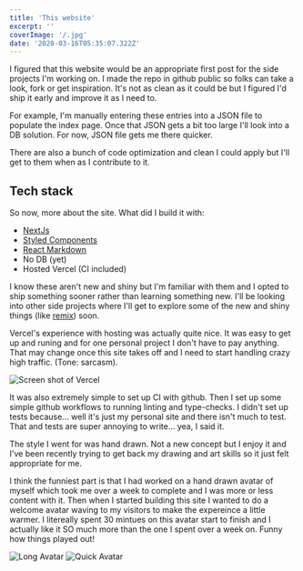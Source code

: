 ```yaml
---
title: 'This website'
excerpt: ''
coverImage: '/.jpg'
date: '2020-03-16T05:35:07.322Z'
---
```


I figured that this website would be an appropriate first post for the side projects I'm working on. I made the repo in github public so folks can take a look, fork or get inspiration. It's not as clean as it could be but I figured I'd ship it early and improve it as I need to.

For example, I'm manually entering these entries into a JSON file to populate the index page. Once that JSON gets a bit too large I'll look into a DB solution. For now, JSON file gets me there quicker. 

There are also a bunch of code optimization and clean I could apply but I'll get to them when as I contribute to it. 

## Tech stack

So now, more about the site. What did I build it with: 
* [NextJs](https://nextjs.org/)
* [Styled Components](https://styled-components.com/)
* [React Markdown](https://github.com/remarkjs/react-markdown)  
* No DB (yet)
* Hosted Vercel (CI included)

I know these aren't new and shiny but I'm familiar with them and I opted to ship something sooner rather than learning something new. I'll be looking into other side projects where I'll get to explore some of the new and shiny things (like [remix](https://remix.run/)) soon.

Vercel's experience with hosting was actually quite nice. It was easy to get up and runing and for one personal project I don't have to pay anything. That may change once this site takes off and I need to start handling crazy high traffic. (Tone: sarcasm). 

<img src="/blog/vercel-screen.png" alt="Screen shot of Vercel" />

It was also extremely simple to set up CI with github. Then I set up some simple github workflows to running linting and type-checks. I didn't set up tests because... well it's just my personal site and there isn't much to test. That and tests are super annoying to write... yea, I said it. 

The style I went for was hand drawn. Not a new concept but I enjoy it and I've been recently trying to get back my drawing and art skills so it just felt appropriate for me.

I think the funniest part is that I had worked on a hand drawn avatar of myself which took me over a week to complete and I was more or less content with it. Then when I started building this site I wanted to do a welcome avatar waving to my visitors to make the expereince a little warmer. I litereally spent 30 mintues on this avatar start to finish and I actually like it SO much more than the one I spent over a week on. Funny how things played out!

<img portrait src="/blog/avatar.jpg" alt="Long Avatar" />
<img portrait src="/welcome_wave.jpg" alt="Quick Avatar" />
